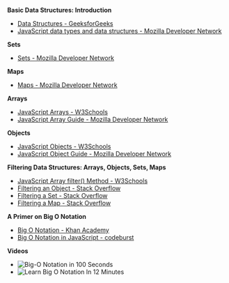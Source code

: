 
**Basic Data Structures: Introduction**
- [Data Structures - GeeksforGeeks](https://www.geeksforgeeks.org/data-structures/)
- [JavaScript data types and data structures - Mozilla Developer Network](https://developer.mozilla.org/en-US/docs/Web/JavaScript/Guide/Grammar_and_types#data_structures)

**Sets**
- [Sets - Mozilla Developer Network](https://developer.mozilla.org/en-US/docs/Web/JavaScript/Reference/Global_Objects/Set)

**Maps**
- [Maps - Mozilla Developer Network](https://developer.mozilla.org/en-US/docs/Web/JavaScript/Reference/Global_Objects/Map)

**Arrays**
- [JavaScript Arrays - W3Schools](https://www.w3schools.com/js/js_arrays.asp)
- [JavaScript Array Guide - Mozilla Developer Network](https://developer.mozilla.org/en-US/docs/Web/JavaScript/Reference/Global_Objects/Array)

**Objects**
- [JavaScript Objects - W3Schools](https://www.w3schools.com/js/js_objects.asp)
- [JavaScript Object Guide - Mozilla Developer Network](https://developer.mozilla.org/en-US/docs/Web/JavaScript/Guide/Working_with_Objects)

**Filtering Data Structures: Arrays, Objects, Sets, Maps**
- [JavaScript Array filter() Method - W3Schools](https://www.w3schools.com/jsref/jsref_filter.asp)
- [Filtering an Object - Stack Overflow](https://stackoverflow.com/questions/5072136/javascript-filter-for-objects)
- [Filtering a Set - Stack Overflow](https://stackoverflow.com/questions/42763610/javascript-filtering-a-set)
- [Filtering a Map - Stack Overflow](https://stackoverflow.com/questions/38750705/filter-object-properties-by-key-in-es6)

**A Primer on Big O Notation**
- [Big O Notation - Khan Academy](https://www.khanacademy.org/computing/computer-science/algorithms/asymptotic-notation/a/big-o-notation)
- [Big O Notation in JavaScript - codeburst](https://codeburst.io/big-o-notation-in-javascript-36ff67766051)

**Videos**
- ![Big-O Notation in 100 Seconds](https://youtu.be/g2o22C3CRfU)
- ![Learn Big O Notation In 12 Minutes](https://youtu.be/itn09C2ZB9Y)
